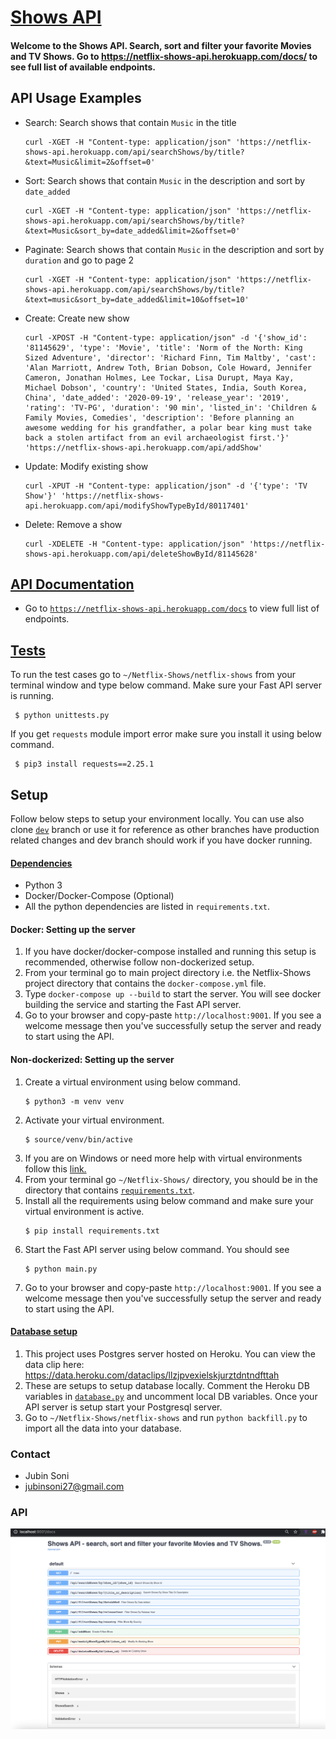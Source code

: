 # [Shows API](https://netflix-shows-api.herokuapp.com/)
#### Welcome to the Shows API. Search, sort and filter your favorite Movies and TV Shows. Go to https://netflix-shows-api.herokuapp.com/docs/ to see full list of available endpoints.

## API Usage Examples
- Search: Search shows that contain `Music` in the title
    ```
    curl -XGET -H "Content-type: application/json" 'https://netflix-shows-api.herokuapp.com/api/searchShows/by/title?&text=Music&limit=2&offset=0'
    ```
- Sort: Search shows that contain `Music` in the description and sort by `date_added`
    ```
    curl -XGET -H "Content-type: application/json" 'https://netflix-shows-api.herokuapp.com/api/searchShows/by/title?&text=Music&sort_by=date_added&limit=2&offset=0'
    ```
- Paginate: Search shows that contain `Music` in the description and sort by `duration` and go to page 2
    ```
    curl -XGET -H "Content-type: application/json" 'https://netflix-shows-api.herokuapp.com/api/searchShows/by/title?&text=music&sort_by=date_added&limit=10&offset=10'
    ```
- Create: Create new show
    ```
    curl -XPOST -H "Content-type: application/json" -d '{'show_id': '81145629', 'type': 'Movie', 'title': 'Norm of the North: King Sized Adventure', 'director': 'Richard Finn, Tim Maltby', 'cast': 'Alan Marriott, Andrew Toth, Brian Dobson, Cole Howard, Jennifer Cameron, Jonathan Holmes, Lee Tockar, Lisa Durupt, Maya Kay, Michael Dobson', 'country': 'United States, India, South Korea, China', 'date_added': '2020-09-19', 'release_year': '2019', 'rating': 'TV-PG', 'duration': '90 min', 'listed_in': 'Children & Family Movies, Comedies', 'description': 'Before planning an awesome wedding for his grandfather, a polar bear king must take back a stolen artifact from an evil archaeologist first.'}' 'https://netflix-shows-api.herokuapp.com/api/addShow'
    ```
- Update: Modify existing show
    ```
    curl -XPUT -H "Content-type: application/json" -d '{'type': 'TV Show'}' 'https://netflix-shows-api.herokuapp.com/api/modifyShowTypeById/80117401'
    ```
- Delete: Remove a show
    ```
    curl -XDELETE -H "Content-type: application/json" 'https://netflix-shows-api.herokuapp.com/api/deleteShowById/81145628'
    ```
 
## [API Documentation](https://netflix-shows-api.herokuapp.com/docs)
- Go to [`https://netflix-shows-api.herokuapp.com/docs`](https://netflix-shows-api.herokuapp.com/docs) to view full list of endpoints.

## [Tests](https://github.com/jubins/Netflix-Shows/blob/master/netflix-shows/unittests.py)
To run the test cases go to `~/Netflix-Shows/netflix-shows` from your terminal window and type below command. Make sure your Fast API server is running.
   ```
    $ python unittests.py 
   ```
If you get `requests` module import error make sure you install it using below command.
   ```
    $ pip3 install requests==2.25.1
   ```

## Setup
Follow below steps to setup your environment locally. You can use also clone [`dev`](https://github.com/jubins/Netflix-Shows/tree/dev) branch or use it for reference as other branches have production related changes and dev branch should work if you have docker running.

#### [Dependencies](https://github.com/jubins/Netflix-Shows/blob/master/requirements.txt)
- Python 3
- Docker/Docker-Compose (Optional)
- All the python dependencies are listed in `requirements.txt`.

#### Docker: Setting up the server
1. If you have docker/docker-compose installed and running this setup is recommended, otherwise follow non-dockerized setup.
2. From your terminal go to main project directory i.e. the Netflix-Shows project directory that contains the `docker-compose.yml` file.
3. Type `docker-compose up --build` to start the server. You will see docker building the service and starting the Fast API server.
4. Go to your browser and copy-paste `http://localhost:9001`. If you see a welcome message then you've successfully setup the server and ready to start using the API.

#### Non-dockerized: Setting up the server
1. Create a virtual environment using below command.
    ```shell script
    $ python3 -m venv venv
    ```
2. Activate your virtual environment.
    ```shell script
    $ source/venv/bin/active
    ```
3. If you are on Windows or need more help with virtual environments follow this [link.](https://docs.python.org/3/tutorial/venv.html#creating-virtual-environments)
4. From your terminal go `~/Netflix-Shows/` directory, you should be in the directory that contains [`requirements.txt`](https://github.com/jubins/Netflix-Shows/blob/master/requirements.txt).
5. Install all the requirements using below command and make sure your virtual environment is active.
    ```shell script
    $ pip install requirements.txt
    ```
6. Start the Fast API server using below command. You should see
    ```shell script
    $ python main.py
    ```
7. Go to your browser and copy-paste `http://localhost:9001`. If you see a welcome message then you've successfully setup the server and ready to start using the API.

#### [Database setup](https://data.heroku.com/dataclips/llzjpvexielskjurztdntndfttah)
1. This project uses Postgres server hosted on Heroku. You can view the data clip here: https://data.heroku.com/dataclips/llzjpvexielskjurztdntndfttah
2. These are setups to setup database locally. Comment the Heroku DB variables in [`database.py`](https://github.com/jubins/Netflix-Shows/blob/master/netflix-shows/database.py) and uncomment local DB variables. Once your API server is setup start your Postgresql server.
2. Go to `~/Netflix-Shows/netflix-shows` and run `python backfill.py` to import all the data into your database.

### Contact
- Jubin Soni
- jubinsoni27@gmail.com

### API 
![](https://github.com/jubins/Netflix-Shows/blob/master/netflix-shows/img/api-endpoinds.png)
